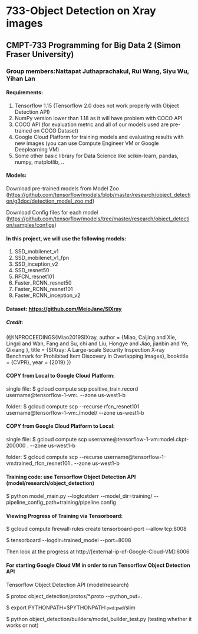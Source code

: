 # 733-Object Detection on Xray images
## CMPT-733 Programming for Big Data 2 (Simon Fraser University)
### Group members:Nattapat Juthaprachakul, Rui Wang, Siyu Wu, Yihan Lan

#### Requirements:
1. Tensorflow 1.15 (Tensorflow 2.0 does not work properly with Object Detection API)
2. NumPy version lower than 1.18 as it will have problem with COCO API
3. COCO API (for evaluation metric and all of our models used are pre-trained on COCO Dataset)
4. Google Cloud Platform for training models and evaluating results with new images (you can use Compute Engineer VM or Google Deeplearning VM)
5. Some other basic library for Data Science like scikin-learn, pandas, numpy, matplotlib, ..

#### Models:
Download pre-trained models from Model Zoo (https://github.com/tensorflow/models/blob/master/research/object_detection/g3doc/detection_model_zoo.md)

Download Config files for each model (https://github.com/tensorflow/models/tree/master/research/object_detection/samples/configs)

#### In this project, we will use the following models:
1. SSD_mobilenet_v1
2. SSD_mobilenet_v1_fpn
3. SSD_inception_v2
4. SSD_resnet50
5. RFCN_resnet101
6. Faster_RCNN_resnet50
7. Faster_RCNN_resnet101
8. Faster_RCNN_inception_v2


#### Dataset: https://github.com/MeioJane/SIXray
##### Credit:
(@INPROCEEDINGS{Miao2019SIXray,
    author = {Miao, Caijing and Xie, Lingxi and Wan, Fang and Su, chi and Liu, Hongye and Jiao, jianbin and Ye, Qixiang },
    title = {SIXray: A Large-scale Security Inspection X-ray Benchmark for Prohibited Item Discovery in Overlapping Images},
    booktitle = {CVPR},
    year = {2019} })

#### COPY from Local to Google Cloud Platform:

single file:
$ gcloud compute scp positive_train.record username@tensorflow-1-vm:. --zone us-west1-b

folder: $ gcloud compute scp --recurse rfcn_resnet101 username@tensorflow-1-vm:./model/ --zone us-west1-b

#### COPY from Google Cloud Platform to Local:

single file:
$ gcloud compute scp username@tensorflow-1-vm:model.ckpt-200000 . --zone us-west1-b

folder: $ gcloud compute scp --recurse username@tensorflow-1-vm:trained_rfcn_resnet101 . --zone us-west1-b

#### Training code: use Tensorflow Object Detection API (model/research/object_detection)

$ python model_main.py --logtostderr --model_dir=training/ --pipeline_config_path=training/pipeline.config

#### Viewing Progress of Training via Tensorboard:

$ gcloud compute firewall-rules create tensorboard-port --allow tcp:8008

$ tensorboard --logdir=trained_model --port=8008

Then look at the progress at http://[external-ip-of-Google-Cloud-VM]:6006


#### For starting Google Cloud VM in order to run Tensorflow Object Detection API
Tensorflow Object Detection API (model/research)

$ protoc object_detection/protos/*.proto --python_out=.

$ export PYTHONPATH=$PYTHONPATH:`pwd`:`pwd`/slim

$ python object_detection/builders/model_builder_test.py (testing whether it works or not)
